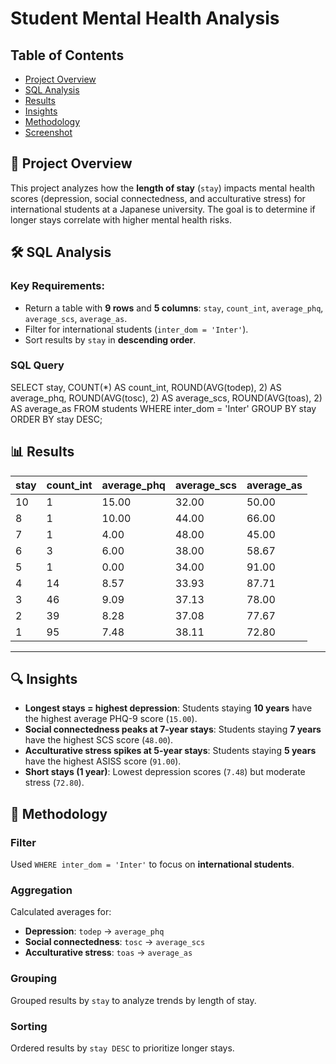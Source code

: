 # Student Mental Health Analysis

## Table of Contents
- [Project Overview](#-project-overview)
- [SQL Analysis](#️-sql-analysis)
- [Results](#-results)
- [Insights](#-insights)
- [Methodology](#-methodology)
- [Screenshot](#-screenshot)

## 📌 Project Overview
This project analyzes how the **length of stay** (`stay`) impacts mental health scores (depression, social connectedness, and acculturative stress) for international students at a Japanese university. The goal is to determine if longer stays correlate with higher mental health risks.

## 🛠️ SQL Analysis
### Key Requirements:
- Return a table with **9 rows** and **5 columns**: `stay`, `count_int`, `average_phq`, `average_scs`, `average_as`.
- Filter for international students (`inter_dom = 'Inter'`).
- Sort results by `stay` in **descending order**.

### SQL Query
SELECT 
    stay, 
    COUNT(*) AS count_int,
    ROUND(AVG(todep), 2) AS average_phq,
    ROUND(AVG(tosc), 2) AS average_scs,
    ROUND(AVG(toas), 2) AS average_as
FROM students
WHERE inter_dom = 'Inter'
GROUP BY stay
ORDER BY stay DESC;

## 📊 Results

| stay | count_int | average_phq | average_scs | average_as |
|------|-----------|-------------|-------------|------------|
| 10   | 1         | 15.00       | 32.00       | 50.00      |
| 8    | 1         | 10.00       | 44.00       | 66.00      |
| 7    | 1         | 4.00        | 48.00       | 45.00      |
| 6    | 3         | 6.00        | 38.00       | 58.67      |
| 5    | 1         | 0.00        | 34.00       | 91.00      |
| 4    | 14        | 8.57        | 33.93       | 87.71      |
| 3    | 46        | 9.09        | 37.13       | 78.00      |
| 2    | 39        | 8.28        | 37.08       | 77.67      |
| 1    | 95        | 7.48        | 38.11       | 72.80      |

---

## 🔍 Insights
- **Longest stays = highest depression**: Students staying **10 years** have the highest average PHQ-9 score (`15.00`).
- **Social connectedness peaks at 7-year stays**: Students staying **7 years** have the highest SCS score (`48.00`).
- **Acculturative stress spikes at 5-year stays**: Students staying **5 years** have the highest ASISS score (`91.00`).
- **Short stays (1 year)**: Lowest depression scores (`7.48`) but moderate stress (`72.80`).

## 🔧 Methodology

### Filter  
Used `WHERE inter_dom = 'Inter'` to focus on **international students**.

### Aggregation  
Calculated averages for:  
- **Depression**: `todep` → `average_phq`  
- **Social connectedness**: `tosc` → `average_scs`  
- **Acculturative stress**: `toas` → `average_as`  

### Grouping  
Grouped results by `stay` to analyze trends by length of stay.

### Sorting  
Ordered results by `stay DESC` to prioritize longer stays.
